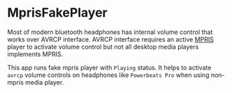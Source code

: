# MprisFakePlayer

Most of modern bluetooth headphones has internal volume control that works over AVRCP interface.
AVRCP interface requires an active [MPRIS](https://specifications.freedesktop.org/mpris-spec/latest/) player to activate volume control but not all desktop media players implements MPRIS.

This app runs fake mpris player with `Playing` status. It helps to activate `avrcp` volume controls on headphones like `Powerbeats Pro` when using non-mpris media player.
